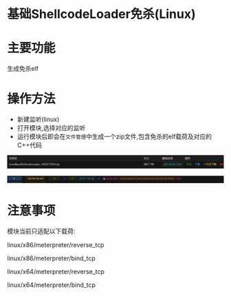 # 基础ShellcodeLoader免杀(Linux)

# 主要功能
生成免杀elf

# 操作方法
+ 新建监听(linux)
+ 打开模块,选择对应的监听
+ 运行模块后即会在`文件管理`中生成一个zip文件,包含免杀的elf载荷及对应的C++代码

![1623217406639-c12e326d-a48c-43e0-a2ce-9b531a0130c1.webp](./img/g0ab4GQOEFSkZMU8/1623217406639-c12e326d-a48c-43e0-a2ce-9b531a0130c1-188411.webp)

![1623217423235-f9c93ad2-2fff-40b1-8ba0-a2cf79974730.webp](./img/g0ab4GQOEFSkZMU8/1623217423235-f9c93ad2-2fff-40b1-8ba0-a2cf79974730-160332.webp)

# 注意事项
模块当前只适配以下载荷:

linux/x86/meterpreter/reverse_tcp 

linux/x86/meterpreter/bind_tcp

linux/x64/meterpreter/reverse_tcp

linux/x64/meterpreter/bind_tcp


